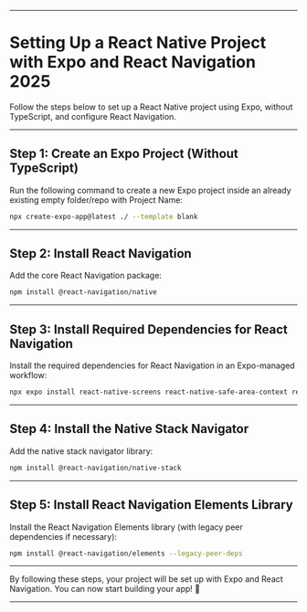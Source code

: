 
---

# Setting Up a React Native Project with Expo and React Navigation 2025

Follow the steps below to set up a React Native project using Expo, without TypeScript, and configure React Navigation.

---

## Step 1: Create an Expo Project (Without TypeScript)

Run the following command to create a new Expo project inside an already existing empty folder/repo with Project Name:

```bash
npx create-expo-app@latest ./ --template blank
```

---

## Step 2: Install React Navigation

Add the core React Navigation package:

```bash
npm install @react-navigation/native
```

---

## Step 3: Install Required Dependencies for React Navigation

Install the required dependencies for React Navigation in an Expo-managed workflow:

```bash
npx expo install react-native-screens react-native-safe-area-context react-native-gesture-handler react-native-reanimated react-native-vector-icons
```

---

## Step 4: Install the Native Stack Navigator

Add the native stack navigator library:

```bash
npm install @react-navigation/native-stack
```

---

## Step 5: Install React Navigation Elements Library

Install the React Navigation Elements library (with legacy peer dependencies if necessary):

```bash
npm install @react-navigation/elements --legacy-peer-deps
```

---

By following these steps, your project will be set up with Expo and React Navigation. You can now start building your app! 🚀

--- 
